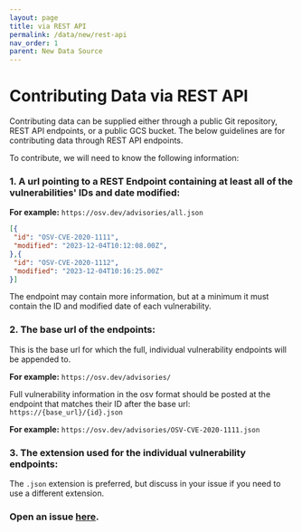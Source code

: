 ```yaml
---
layout: page
title: via REST API
permalink: /data/new/rest-api
nav_order: 1
parent: New Data Source
---
```


# Contributing Data via REST API

Contributing data can be supplied either through a public Git repository, REST API endpoints, or a public GCS bucket. The below guidelines are for contributing data through REST API endpoints.

To contribute, we will need to know the following information:

### 1. A url pointing to a REST Endpoint containing at least all of the vulnerabilities' IDs and date modified:

**For example:** ``https://osv.dev/advisories/all.json``
```json
[{
 "id": "OSV-CVE-2020-1111",
 "modified": "2023-12-04T10:12:08.00Z",
},{
 "id": "OSV-CVE-2020-1112",
 "modified": "2023-12-04T10:16:25.00Z"
}]
```
The endpoint may contain more information, but at a minimum it must contain the ID and modified date of each vulnerability.

### 2. The base url of the endpoints: 
This is the base url for which the full, individual vulnerability endpoints will be appended to.

**For example:** ``https://osv.dev/advisories/``

Full vulnerability information in the osv format should be posted at the endpoint that matches their ID after the base url:  ``https://{base_url}/{id}.json``

**For example:** ``https://osv.dev/advisories/OSV-CVE-2020-1111.json``

### 3. The extension used for the individual vulnerability endpoints:
The ``.json`` extension is preferred, but discuss in your issue if you need to use a different extension.


### Open an issue [here](https://github.com/google/osv.dev/issues).
